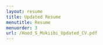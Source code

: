 ```yaml
---
layout: resume
title: Updated Resume
menutitle: Resume
menuorder: 3
url: /Hood_S_Mukiibi_Updated_CV.pdf
---
```

